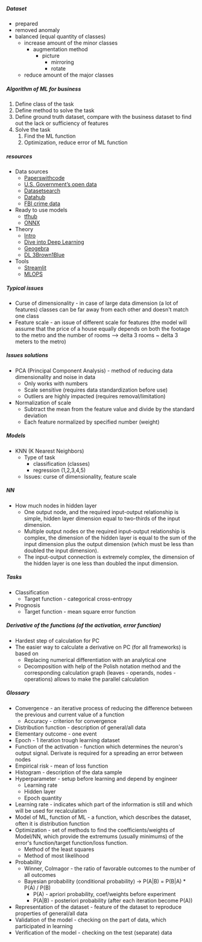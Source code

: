 ##### Dataset
* prepared
* removed anomaly
* balanced (equal quantity of classes)
  * increase amount of the minor classes
    * augmentation method
        * picture
          * mirroring
          * rotate
  * reduce amount of the major classes

##### Algorithm of ML for business
1. Define class of the task
2. Define method to solve the task
3. Define ground truth dataset, compare with the business dataset to find out the lack or sufficiency of features
4. Solve the task
   1. Find the ML function
   2. Optimization, reduce error of ML function

##### resources
* Data sources
  * [Paperswithcode](https://paperswithcode.com)
  * [U.S. Government’s open data](https://data.gov)
  * [Datasetsearch](https://datasetsearch.research.google.com)
  * [Datahub](https://datahub.io/collections)
  * [FBI crime data](https://crime-data-explorer.fr.cloud.gov/pages/home)
* Ready to use models
  * [tfhub](https://tfhub.dev)
  * [ONNX](https://onnx.ai)
* Theory
  * [Intro](https://www.youtube.com/playlist?list=PL0Ks75aof3Thg7mpzaPFSXEUVP9PWCTAO)
  * [Dive into Deep Learning](https://d2l.ai/index.html)
  * [Geogebra](https://www.geogebra.org)
  * [DL 3Brown1Blue](https://www.youtube.com/playlist?list=PLZjXXN70PH5itkSPe6LTS-yPyl5soOovc)
* Tools
  * [Streamlit](https://streamlit.io)
  * [MLOPS](https://www.mymlops.com)

##### Typical issues
* Curse of dimensionality - in case of large data dimension (a lot of features) classes can be far away from each other and doesn't match one class
* Feature scale - an issue of different scale for features (the model will assume that the price of a house equally depends on both the footage to the metro and the number of rooms --> delta 3 rooms ~ delta 3 meters to the metro)

##### Issues solutions
* PCA (Principal Component Analysis) - method of reducing data dimensionality and noise in data
  * Only works with numbers
  * Scale sensitive (requires data standardization before use)
  * Outliers are highly impacted (requires removal/limitation)
* Normalization of scale
  * Subtract the mean from the feature value and divide by the standard deviation
  * Each feature normalized by specified number (weight)

##### Models
* KNN (K Nearest Neighbors)
  * Type of task 
    * classification (classes)
    * regression (1,2,3,4,5)
  * Issues: curse of dimensionality, feature scale

##### NN
* How much nodes in hidden layer
  * One output node, and the required input-output relationship is simple,  hidden layer dimension equal to two-thirds of the input dimension.
  * Multiple output nodes or the required input-output relationship is complex, the dimension of the hidden layer is equal to the sum of the input dimension plus the output dimension (which must be less than doubled the input dimension).
  * The input-output connection is extremely complex, the dimension of the hidden layer is one less than doubled the input dimension. 

##### Tasks
* Classification
  * Target function - categorical cross-entropy  
* Prognosis
  * Target function - mean square error function

##### Derivative of the functions (of the activation, error function) 
* Hardest step of calculation for PC
* The easier way to calculate a derivative on PC (for all frameworks) is based on 
  * Replacing numerical differentiation with an analytical one
  * Decomposition with help of the Polish notation method and the corresponding calculation graph (leaves - operands, nodes - operations) allows to make the parallel calculation

##### Glossary
* Convergence - an iterative process of reducing the difference between the previous and current value of a function
  * Accuracy - criterion for convergence
* Distribution function - description of general/all data
* Elementary outcome - one event
* Epoch - 1 iteration trough learning dataset
* Function of the activation - function which determines the neuron's output signal. Derivate is required for a spreading an error between nodes
* Empirical risk - mean of loss function
* Histogram - description of the data sample
* Hyperparameter - setup before learning and depend by engineer
  * Learning rate
  * Hidden layer
  * Epoch quantity
* Learning rate - indicates which part of the information is still and which will be used for recalculation
* Model of ML, function of ML - a function, which describes the dataset, often it is distribution function
* Optimization - set of methods to find the coefficients/weights of Model/NN, which provide the extremums (usually minimums) of the error's function/target function/loss function.
  * Method of the least squares
  * Method of most likelihood
* Probability
  * Winner, Colmagor - the ratio of favorable outcomes to the number of all outcomes
  * Bayesian probability (conditional probability) -> P(A|B) = P(B|A) * P(A) / P(B)
    * P(A) - apriori probability, coef/weights before experiment
    * P(A|B) - posteriori probability (after each iteration become P(A))
* Representation of the dataset - feature of the dataset to reproduce properties of general/all data
* Validation of the model - checking on the part of data, which participated in learning
* Verification of the model - checking on the test (separate) data